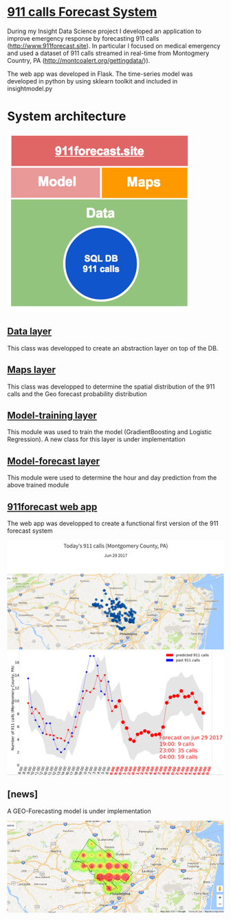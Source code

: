 # [911 calls Forecast System](http://www.911forecast.site)
During my Insight Data Science project I developed an application to improve emergency response by forecasting 911 calls (http://www.911forecast.site). In particular I focused on medical emergency and used a dataset of 911 calls streamed in real-time from Montogmery Country, PA (http://montcoalert.org/gettingdata/)).

The web app was developed in Flask. The time-series model was developed in python by using sklearn toolkit and included in  insightmodel.py

# System architecture
<img src="sys_architecture.png" alt="">

## [Data layer](emsmodule_data_exploration_2.ipynb)
This class was developped to create an abstraction layer on top of the DB.

## [Maps layer](emsmodule_maps.ipynb.ipynb)
This class was developped to determine the spatial distribution of the 911 calls and the Geo forecast probability distribution

## [Model-training layer](emsmodule_forecast_training.ipynb)
This module was used to train the model (GradientBoosting and Logistic Regression). A new class for this layer is under implementation

## [Model-forecast layer](emsmodule_forecast_future.ipynb)
This module were used to determine the hour and day prediction from the above trained module

## [911forecast web app](www.911forecast.site)
The web app was developped to create a functional first version of the 911 forecast system

<img src="img_1.png" alt="">

<img src="img_2.png" alt="">


## [news]
A GEO-Forecasting model is under implementation

<img src="img_3.png" alt="">


